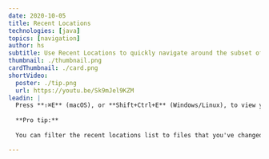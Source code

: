 ```yaml
---
date: 2020-10-05
title: Recent Locations
technologies: [java]
topics: [navigation]
author: hs
subtitle: Use Recent Locations to quickly navigate around the subset of the codebase that you're working in.
thumbnail: ./thumbnail.png
cardThumbnail: ./card.png
shortVideo:
  poster: ./tip.png
  url: https://youtu.be/Sk9mJel9KZM
leadin: |
  Press **⇧⌘E** (macOS), or **Shift+Ctrl+E** (Windows/Linux), to view your recent locations.
  
  **Pro tip:**
  
  You can filter the recent locations list to files that you've changed by using the same shortcut again.

---
```


